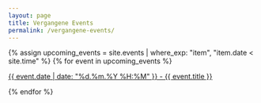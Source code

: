 ```yaml
---
layout: page
title: Vergangene Events
permalink: /vergangene-events/
---
```


{% assign upcoming_events = site.events | where_exp: "item", "item.date < site.time" %}
{% for event in upcoming_events %}

<article>
    <p>
        <a href="{{ event.url }}"><date>{{ event.date | date: "%d.%m.%Y %H:%M" }}</date> - {{ event.title }}</a>
    </p>
</article>

{% endfor %}
